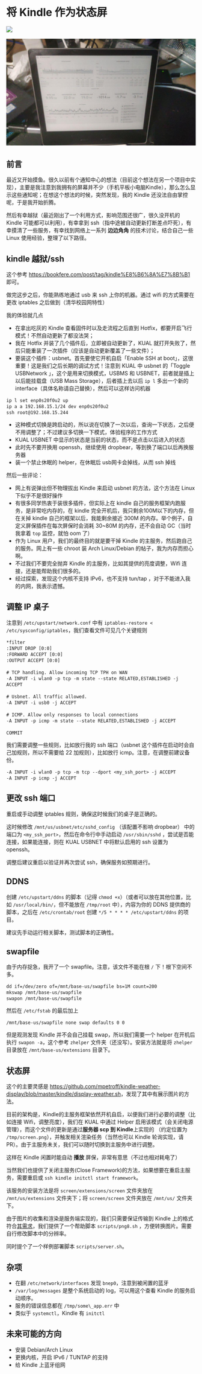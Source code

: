 # 将 Kindle 作为状态屏

![](img/demo_with_ddns.jpg)

![](img/demo.jpg)

## 前言

最近又开始摸鱼。很久以前有个通知中心的想法（目前这个想法在另一个项目中实现），主要是我注意到我拥有的屏幕并不少（手机平板小电脑Kindle），那么怎么显示这些通知呢；在想这个想法的时候，突然发现，我的 Kindle 还没法自由掌控呢，于是我开始折腾。

然后有幸越狱（最近刚出了一个利用方式，影响范围还很广，很久没开机的 Kindle 可能都可以利用），有幸拿到 ssh（指中途被自动更新打断差点吓死），有幸摸清了一些服务，有幸找到网络上一系列 **边边角角** 的技术讨论，结合自己一些 Linux 使用经验，整理了以下路径。

## kindle 越狱/ssh

这个参考 <https://bookfere.com/post/tag/kindle%E8%B6%8A%E7%8B%B1> 即可。

做完这步之后，你能熟练地通过 usb 来 ssh 上你的机器。通过 wifi 的方式需要在更改 iptables 之后做到（清华校园网特性）

我的体验就几点

* 在拿出吃灰的 Kindle 查看固件时以及走流程之后直到 Hotfix，都要开启飞行模式！不然自动更新了都没法哭；
* 我在 Hotfix 并装了几个插件后，立即被自动更新了，KUAL 就打开失败了，然后只能重装了一次插件（应该是自动更新覆盖了一些文件）；
* 要装这个插件：usbnet。首先要使它开机自启「Enable SSH at boot」，这很重要！这是我们之后长期的调试方式！注意到 KUAL 中 usbnet 的「Toggle USBNetwork 」，这个是用来切换模式，USBMS 和 USBNET，前者就是插上以后能挂载盘（USB Mass Storage），后者插上去以后 `ip l` 多出一个新的 interface（具体名称请自己替换），然后可以这样访问机器
```console
ip l set enp0s20f0u2 up
ip a a 192.168.15.1/24 dev enp0s20f0u2
ssh root@192.168.15.244
```
* 这种模式切换是跨启动的，所以说在切换了一次以后，查询一下状态，之后便不用调整了；不过建议多切换一下模式，体验程序的工作方式
* KUAL USBNET 中显示的状态是当前的状态，而不是点击以后进入的状态
* 此时先不要开换用 openssh，继续使用 dropbear，等到换了端口以后再换服务器
* 装一个禁止休眠的 helper，在休眠后 usb网卡会掉线，从而 ssh 掉线

然后一些评论：

* 网上有说弹出但不物理拔出 Kindle 来启动 usbnet 的方法，这个方法在 Linux 下似乎不是很好操作
* 有很多同学热衷于装很多插件，但实际上在 kindle 自己的服务框架内跑服务，是非常吃内存的，在 kindle 完全开机后，我只剩余100M以下的内存，但在关掉 kindle 自己的框架以后，我能剩余接近 300M 的内存。举个例子，自定义屏保插件在每次屏保时会消耗 30~80M 的内存，还不会自动 GC（当时我拿着 `top` 监控，就怕 oom 了）
* 作为 Linux 用户，我们的最终目的就是要干掉 Kindle 的主服务，然后跑自己的服务。网上有一些 chroot 装 Arch Linux/Debian 的帖子，我为内存而担心啊。
* 不过我们不要完全抛弃 Kindle 的主服务，比如其提供的亮度调整，Wifi 连接，还是能帮助我们很多的。
* 经过探索，发现这个内核不支持 IPv6，也不支持 tun/tap ，对于不能进入我的内网，我表示遗憾。

## 调整 IP 桌子

注意到 `/etc/upstart/network.conf` 中有 `iptables-restore < /etc/sysconfig/iptables`，我们查看文件可见几个关键规则

```
*filter
:INPUT DROP [0:0]
:FORWARD ACCEPT [0:0]
:OUTPUT ACCEPT [0:0]

# TCP handling. Allow incoming TCP TPH on WAN
-A INPUT -i wlan0 -p tcp -m state --state RELATED,ESTABLISHED -j ACCEPT

# Usbnet. All traffic allowed.
-A INPUT -i usb0 -j ACCEPT

# ICMP. Allow only responses to local connections
-A INPUT -p icmp -m state --state RELATED,ESTABLISHED -j ACCEPT

COMMIT
```

我们需要调整一些规则，比如放行我的 ssh 端口（usbnet 这个插件在启动时会自己加规则，所以不需要给 22 加规则），比如放行 icmp。注意，在调整前建议备份。

```
-A INPUT -i wlan0 -p tcp -m tcp --dport <my_ssh_port> -j ACCEPT
-A INPUT -p icmp -j ACCEPT
```

## 更改 ssh 端口

重启或手动调整 iptables 规则，确保这时候我们的桌子是正确的。

这时候修改 `/mnt/us/usbnet/etc/sshd_config` （该配置不影响 dropbear） 中的端口为 `<my_ssh_port>`，然后在命令行中手动启动 `/usr/sbin/sshd` ，尝试是否能连接，如果能连接，则在 KUAL USBNET 中将默认启用的 ssh 设置为 openssh。

调整后建议重启以验证并再次尝试 ssh，确保服务如预期进行。

## DDNS

创建 `/etc/upstart/ddns` 的脚本（记得 `chmod +x`）（或者可以放在其他位置，比如 `/usr/local/bin/`，但不能放在 `/tmp/root` 中），内容为你的 DDNS 提供商的脚本，之后在 `/etc/crontab/root` 创建 `*/5 * * * * /etc/upstart/ddns` 的项目。

建议先手动运行相关脚本，测试脚本的正确性。

## swapfile

由于内存捉急，我开了一个 swapfile。注意，该文件不能在根 `/` 下！根下空间不多。

```console
dd if=/dev/zero of=/mnt/base-us/swapfile bs=1M count=200
mkswap /mnt/base-us/swapfile
swapon /mnt/base-us/swapfile
```

然后在 `/etc/fstab` 的最后加上

```
/mnt/base-us/swapfile none swap defaults 0 0
```

但是观测发现 Kindle 并不会自己挂载 swap，所以我们需要一个 helper 在开机后执行 `swapon -a`，这个参考 `zhelper` 文件夹（还没写）。安装方法就是将 `zhelper` 目录放在 `/mnt/base-us/extensions` 目录下。

## 状态屏

这个的主要灵感是 <https://github.com/mpetroff/kindle-weather-display/blob/master/kindle/display-weather.sh>，发现了其中有展示图片的方法。

目前的架构是，Kindle的主服务框架依然开机自启，以便我们进行必要的调整（比如连接 Wifi，调整亮度），我们在 KUAL 中通过 Helper 启用该模式（会关闭电源管理），而这个文件的更新是通过**服务器 scp 到 Kindle**上实现的 （约定位置为 `/tmp/screen.png`），并触发相关渲染任务（当然也可以 Kindle 轮询实现，请 PR）。由于主服务未关，我们可以随时切换到主服务中进行调整。

这样在 Kindle 闲置时能自动 **播放** 屏保，非常有意思（不过也相对耗电了）

当然我们也提供了关闭主服务(Close Framework)的方法，如果想要在重启主服务，需要重启或 `ssh kindle initctl start framework`。

该服务的安装方法是将 `screen/extensions/screen` 文件夹放在 `/mnt/us/extensions` 文件夹下；将 `screen/screen` 文件夹放在 `/mnt/us/` 文件夹下。

由于图片的收集和渲染是服务端实现的，我们只需要保证传输到 Kindle 上的格式符合[其需求](https://www.mobileread.com/forums/showthread.php?t=276225)，我们提供了一个帮助脚本 `scripts/png8.sh` ，方便转换图片。需要自行修改脚本中的分辨率。

同时提个了一个样例部署脚本 `scripts/server.sh`。

## 杂项

* 在翻 `/etc/network/interfaces` 发现 `bnep0`，注意到被闲置的蓝牙
* `/var/log/messages` 是整个系统启动的 log，可以用这个查看 Kindle 的服务启动顺序。
* 服务的错误信息都在 `/tmp/some\_app.err` 中
* 类似于 `systemctl`，Kindle 有 `initctl`

## 未来可能的方向

* 安装 Debian/Arch Linux
* 更换内核，开启 IPv6 / TUNTAP 的支持
* 给 Kindle 上蓝牙组网
